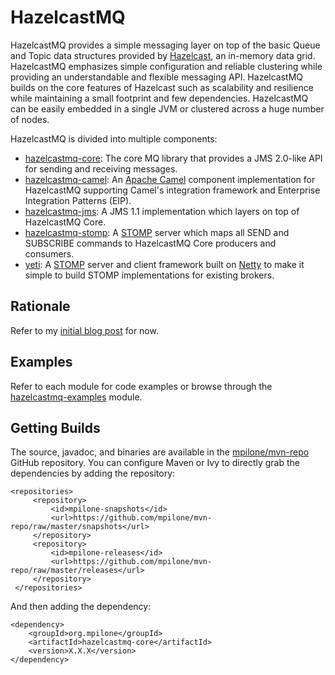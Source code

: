 # HazelcastMQ

HazelcastMQ provides a simple messaging layer on top of the basic Queue and Topic data 
structures provided by [Hazelcast](http://www.hazelcast.com/), an in-memory 
data grid. HazelcastMQ emphasizes simple configuration and reliable clustering 
while providing an understandable and flexible messaging API. HazelcastMQ builds
on the core features of Hazelcast such as scalability and resilience while
maintaining a small footprint and few dependencies. HazelcastMQ can be easily
embedded in a single JVM or clustered across a huge number of nodes.

HazelcastMQ is divided into multiple components:

* [hazelcastmq-core](hazelcastmq-core/README.md): The core MQ library that 
provides a JMS 2.0-like API for sending and receiving messages.
* [hazelcastmq-camel](hazelcastmq-camel/README.md): An 
[Apache Camel](http://camel.apache.org/) component implementation for 
HazelcastMQ supporting Camel's integration framework and Enterprise Integration 
Patterns (EIP).
* [hazelcastmq-jms](hazelcastmq-jms/README.md): A JMS 1.1 implementation which 
layers on top of HazelcastMQ Core.
* [hazelcastmq-stomp](hazelcastmq-stomp/README.md): A [STOMP](http://stomp.github.com) 
server which maps all SEND and SUBSCRIBE commands to HazelcastMQ Core
producers and consumers.
* [yeti](yeti/README.md): A [STOMP](http://stomp.github.com) server and client framework built 
on [Netty](http://netty.io/) to make it simple to build STOMP implementations for 
existing brokers.

## Rationale

Refer to my [initial blog post](http://mikepilone.blogspot.com/2013/01/hazelcast-jms-provider.html) for now.

## Examples

Refer to each module for code examples or browse through the 
[hazelcastmq-examples](hazelcastmq-examples/src/main/java/org/mpilone/hazelcastmq/example) 
module. 

## Getting Builds

The source, javadoc, and binaries are available in the 
[mpilone/mvn-repo](https://github.com/mpilone/mvn-repo) GitHub repository. You
can configure Maven or Ivy to directly grab the dependencies by adding the repository:

    <repositories>
         <repository>
             <id>mpilone-snapshots</id>
             <url>https://github.com/mpilone/mvn-repo/raw/master/snapshots</url>
         </repository>
         <repository>
             <id>mpilone-releases</id>
             <url>https://github.com/mpilone/mvn-repo/raw/master/releases</url>
         </repository>
     </repositories>

And then adding the dependency:

    <dependency>
        <groupId>org.mpilone</groupId>
        <artifactId>hazelcastmq-core</artifactId>
        <version>X.X.X</version>
    </dependency>
